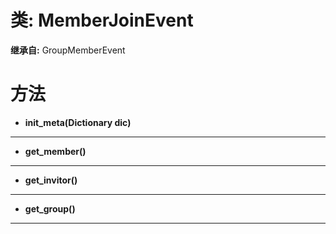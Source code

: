 # 类: MemberJoinEvent  
  
**继承自:** GroupMemberEvent  
  
# 方法 
  
- **init_meta(Dictionary dic)**  
  
---  
  
- **get_member()**  
  
---  
  
- **get_invitor()**  
  
---  
  
- **get_group()**  
  
---  
  

